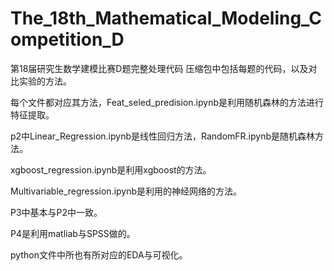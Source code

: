 # The_18th_Mathematical_Modeling_Competition_D
第18届研究生数学建模比赛D题完整处理代码
压缩包中包括每题的代码，以及对比实验的方法。

每个文件都对应其方法，Feat_seled_predision.ipynb是利用随机森林的方法进行特征提取。

p2中Linear_Regression.ipynb是线性回归方法，RandomFR.ipynb是随机森林方法。

xgboost_regression.ipynb是利用xgboost的方法。

Multivariable_regression.ipynb是利用的神经网络的方法。

P3中基本与P2中一致。

P4是利用matliab与SPSS做的。

python文件中所也有所对应的EDA与可视化。
